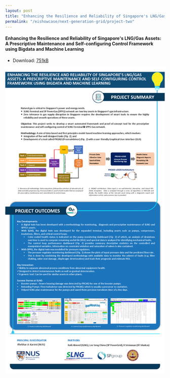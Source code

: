 ```yaml
---
layout: post
title: "Enhancing the Resilience and Reliability of Singapore's LNG/Gas Assets: A Prescriptive Maintenance and Self-configuring Control Framework using Bigdata and Machine Learning"
permalink: "/eishowcase/next-generation-grid/project-two"
---
```

#### Enhancing the Resilience and Reliability of Singapore's LNG/Gas Assets: A Prescriptive Maintenance and Self-configuring Control Framework using Bigdata and Machine Learning
* Download: [751kB](/files/showcase/next_generation_grid_07.pdf)

![Enhancing The Resilience and Reliability of Singapore's LNG/Gas Assets: A Prescriptive Maintenance and Self-configuring Control Framework Using Bigdata and Machine Learning](/images/showcase/next_generation_grid_07.png)
